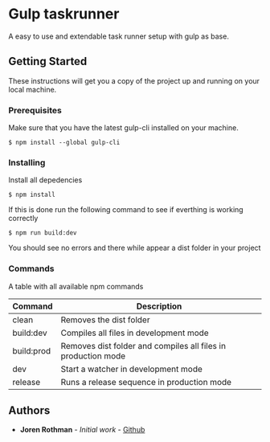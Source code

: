 # Gulp taskrunner

A easy to use and extendable task runner setup with gulp as base.

## Getting Started

These instructions will get you a copy of the project up and running on your local machine.

### Prerequisites

Make sure that you have the latest gulp-cli installed on your machine.

```console
$ npm install --global gulp-cli
```

### Installing

Install all depedencies

```console
$ npm install
```

If this is done run the following command to see if everthing is working correctly

```console
$ npm run build:dev
```

You should see no errors and there while appear a dist folder in your project

### Commands
A table with all available npm commands

| Command  | Description |
| --- | --- |
| clean | Removes the dist folder |
| build:dev | Compiles all files in development mode |
| build:prod | Removes dist folder and compiles all files in production mode |
| dev | Start a watcher in development mode |
| release | Runs a release sequence in production mode |

## Authors

* **Joren Rothman** - *Initial work* - [Github](https://github.com/jorenrothman)

